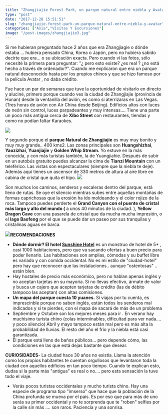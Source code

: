 ```yaml
---
title: "Zhangjiajie Forest Park, un parque natural entre niebla y Avatar"
type: "post"
date: "2017-12-28 15:51:51"
slug: "zhangjiajie-forest-park-un-parque-natural-entre-niebla-y-avatar"
categories: ["Asia","Visitas Y Excursiones"]
image: "/post-images/zhangjiajie3.jpg"
---
```


Si me hubieran preguntado hace 2 años que era Zhangjiagie o dónde estaba ... hubiera pensado China, Korea o Japón, pero no hubiera sabido decirte que era... o su ubicación exacta. Pero cuando ví las fotos, sólo necesité la primera para preguntar: "¿ pero esto existe? ¿es real ? ¿no está hecho a través de ordenador?". Cuando me explicaron que era un parque natural desconocido hasta por los propios chinos y que se hizo famoso por la película Avatar , no daba crédito.  
  
Fue hace un par de semanas que tuve la oportunidad de visitarlo en directo y aluciné, primero porque cuando ves la ciudad de Zhangjiajie (provincia de Hunan) desde la ventanilla del avión, es como si aterrizaras en Las Vegas. (Tres horas de avión con Air China desde Beijing). Edificios altos con luces de neón sin control, luces parpadeantes y muy intensas.... Tiene una parte un poco más antigua cerca de **Xibo Street** con restaurantes, tiendas y como no podían faltar Karaokes.  
  
![](/post-images/zhangjiajie3.jpg)  
  
Y segundo porque el **parque Natural de Zhangjiajie** es muy muy bonito y muy muy grande.. 400 kms2. Las zonas principales son **Huangshizhai**, **Yaozizhai**, **Yuanjiajie** y **Golden Whip Stream.**  Yo estuve en la más conocida, y con más turistas también, la de Yuangjiahie. Después de subir en un autobús gratuito puedes alcanzar la cima de **Tianzi Mountain** con un teleférico. Las vistas son espectaculares (siempre que la niebla te deje). Además aquí tienes un ascensor de 330 metros de altura al aire libre en cabina de cristal que quita el hipo. ![](/post-images/IMG_0868-1.jpg)  
  
Son muchos los caminos, senderos y escaleras dentro del parque, está lleno de rutas. Se oye el silencio mientras subes entre aquellas montañas de formas caprichosas que la erosión ha ido moldeando y el color rojizo de la roca. Tampoco puedes perderte el **Grand Canyon con el puente de cristal más largo y alto del mundo (** a unos 40 minutos de la ciudad. ), **Yellow Dragon Cave** con una pasarela de cristal que da mucha mucha impresión, o el **lago Baofeng** por el que se puede dar un paseo por sus tranquilas y cristalinas aguas en barca.  
  
![](/post-images/zhangjiajie-grand-canyon.jpg)**RECOMENDACIONES**

- **Dónde dormir? El hotel [Sunshine Hotel](http://www.booking.com/hotel/cn/zhangjiajie-sunshine.html?aid=1294466&no_rooms=1&group_adults=1)** es un monstruo de hotel de 5\* , casi 1000 habitaciones, pero que va sacando ofertas a buen precio para poder llenarlo. Las habitaciones son amplias, cómodas y su buffet libre es variado y con comida occidental. No es mi estilo de "ciudad-hotel" pero hay que reconocer que las instalaciones.. aunque "ostentosas" .. están bien.
- Hay hostales de precio más económico, pero no hablan apenas inglés y no aceptan tarjetas en su mayoría. Si no llevas efectivo, ármate de valor y busca un cajero que acepten tarjetas de crédito (las de débito tampoco las aceptan) con altas comisiones.
- **Un mapa del parque cuesta 10 yuanes.** Si viajas por tu cuenta, es imprescinble porque no saben inglés, están todos los senderos mal indicados y si te pierdes, con el mapa de sacará de más de un problema
- Septiembre y Octubre son los mejores meses para ir . En verano hay muchisimo turista chino (colas interminables, dificultad para ver nada.... y poco silencio) Abril y mayo tampoco están mal pero es más alta la probabilidad de lluvias. El resto del año el frío y la niebla está casi garantizada.
- El parque está lleno de baños públicos... pero depende cómo, las condiciones en las que está dejas bastante que desear.

**CURIOSIDADES**- La ciudad hace 30 años no existía. Llama la atención como los propios habitantes te cuentan orgullosos que levantaron toda la ciudad con aquellos edificios en tan poco tiempo. Cuando te explican esto, dudas si la parte más "antigua" es real o no.... pero esta sensación la tuve todo el viaje.
- Verás pocos turistas occidentales y mucho turista chino. Hay una especie de programa tipo "imserso" que hace que la población de la China profunda se mueva por el país. Es por eso que para más de uno serás su primer occidental y no te sorprenda que te "roben" selfies por la calle sin más .... son raros. Paciencia y una sonrisa.